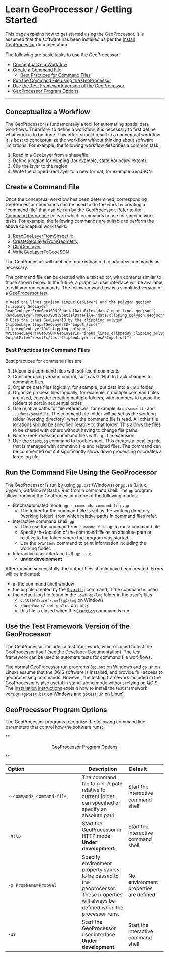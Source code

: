# Learn GeoProcessor / Getting Started #

This page explains how to get started using the GeoProcessor.
It is assumed that the software has been installed as per the [Install GeoProcessor](install) documentation.

The following are basic tasks to use the GeoProcessor:

* [Conceptualize a Workflow](#conceptualize-a-workflow)
* [Create a Command File](#create-a-command-file)
	+ [Best Practices for Command Files](#best-practices-for-command-files)
* [Run the Command File using the GeoProcessor](#run-the-command-file-using-the-geoprocessor)
* [Use the Test Framework Version of the GeoProcessor](#use-the-test-framework-version-of-the-geoprocessor)
* [GeoProcessor Program Options](#geoprocessor-program-options)

---------------

## Conceptualize a Workflow ##

The GeoProcessor is fundamentally a tool for automating spatial data workflows.
Therefore, to define a workflow, it is necessary to first define what work is to be done.
This effort should result in a conceptual workflow.
It is best to conceptualize the workflow without thinking about software limitations.
For example, the following workflow describes a common task:

1. Read in a GeoLayer from a shapefile.
2. Define a region for clipping (for example, state boundary extent).
3. Clip the layer to the region.
4. Write the clipped GeoLayer to a new format, for example GeoJSON.

## Create a Command File ##

Once the conceptual workflow has been determined, corresponding GeoProcessor
commands can be used to do the work by creating a "command file" that can be run by the GeoProcessor.
Refer to the [Command Reference](../command-ref/overview) to learn which
commands to use for specific work tasks.  For example, the following commands
are suitable to perform the above conceptual work tasks:

1. [ReadGeoLayerFromShapefile](http://learn.openwaterfoundation.org/owf-app-geoprocessor-python-doc-user/command-ref/ReadGeoLayerFromShapefile/ReadGeoLayerFromShapefile/)
2. [CreateGeoLayerFromGeometry](http://learn.openwaterfoundation.org/owf-app-geoprocessor-python-doc-user/command-ref/CreateGeoLayerFromGeometry/CreateGeoLayerFromGeometry/)
3. [ClipGeoLayer](http://learn.openwaterfoundation.org/owf-app-geoprocessor-python-doc-user/command-ref/ClipGeoLayer/ClipGeoLayer/)
4. [WriteGeoLayerToGeoJSON](http://learn.openwaterfoundation.org/owf-app-geoprocessor-python-doc-user/command-ref/WriteGeoLayerToGeoJSON/WriteGeoLayerToGeoJSON/)

The GeoProcessor will continue to be enhanced to add new commands as necessary.

The command file can be created with a text editor, with contents similar to those shown below.
In the future, a graphical user interface will be available to edit and run commands.
The following workflow is a simplified version of a
[GeoProcessor test](https://github.com/OpenWaterFoundation/owf-app-geoprocessor-python-test/blob/master/test/commands/ClipGeoLayer/test-ClipGeoLayer-linesAsInput.gp).

```
# Read the lines geojson (input GeoLayer) and the polygon geojson (clipping GeoLayer)
ReadGeoLayerFromGeoJSON(SpatialDataFile="data/input_lines.geojson")
ReadGeoLayerFromGeoJSON(SpatialDataFile="data/clipping_polygon.geojson")
# Clip the lines GeoLayerID by the clippling polygon 
ClipGeoLayer(InputGeoLayerID="input_lines", ClippingGeoLayerID="clipping_polygon")
WriteGeoLayerToGeoJSON(GeoLayerID="input_lines_clippedBy_clipping_polygon", OutputFile="results/test-ClipGeoLayer-linesAsInput-out")
```

### Best Practices for Command Files ###

Best practices for command files are:

1. Document command files with sufficient comments.
2. Consider using version control, such as GitHub to track changes to command files.
3. Organize data files logically, for example, put data into a `data` folder.
4. Organize process files logically, for example, if multiple command files are used,
consider creating multiple folders, with numbers to cause the folders to sort in sequential order.
5. Use relative paths for file references, for example `data/somefile` and `../data/somefile`.
The command file folder will be set as the working folder (working directory) when the command file is read.
All other file locations should be specified relative to that folder.
This allows the files to be shared with others without having to change file paths.
6. Name GeoProcessor command files with `.gp` file extension.
7. Use the [`StartLog`](command-ref/StartLog/StartLog) command to troubleshoot.
This creates a local log file that is managed with command file and related files.
The command can be commented out if it significantly slows down processing or creates a large log file.

## Run the Command File Using the GeoProcessor ##

The GeoProcessor is run by using `gp.bat` (Windows) or `gp.sh` (Linux, Cygwin, Git/MinGW Bash).
Run from a command shell.
The `gp` program allows running the GeoProcessor in one of the following modes:

* Batch/automated mode: `gp --commands command-file.gp`
	+ The folder for the command file is set as the working directory (working folder),
	from which relative paths in command files refer.
* Interactive command shell: `gp`
	+ Then use the command `run command-file.gp` to run a command file.
	+ Specify the location of the command file as an absolute path or relative to the folder
	where the program was started.
	+ Use the `printenv` command to print information including the working folder.
* Interactive user interface (UI):  `gp --ui`
	+ **under development**

After running successfully, the output files should have been created.
Errors will be indicated:

* in the command shell window
* the log file created by the [`StartLog`](command-ref/StartLog/StartLog) command, if the command is used
* the default log file found in the `.owf-gp/log` folder in the user's files
	+ `C:\Users\user\.owf-gp\log` on Windows
	+ `/home/user/.owf-gp/log` on Linux
	+ this file is closed when the [`StartLog`](command-ref/StartLog/StartLog) command is run

## Use the Test Framework Version of the GeoProcessor ##

The GeoProcessor includes a test framework, which is used to test the GeoProcessor itself
(see the [Developer Documentation](http://learn.openwaterfoundation.org/owf-app-geoprocessor-python-doc-dev/dev-tasks/#functional-tests)).
The test framework can be used to automate tests for command file workflows.

The normal GeoProcessor run programs (`gp.bat` on Windows and `gp.sh` on Linux) assume that the QGIS software is installed,
and provide full access to geoprocessing commands.
However, the testing framework included in the GeoProcessor is also useful in stand-alone mode without relying on QGIS.
The [installation instructions](install) explain how to install the test framework version
(`gptest.bat` on Windows and `gptest.sh` on Linux)

## GeoProcessor Program Options ##

The GeoProcessor programs recognize the following command line parameters that control how the software runs:

**<p style="text-align: center;">
GeoProcessor Program Options
</p>**

| **Option**&nbsp;&nbsp;&nbsp;&nbsp;&nbsp;&nbsp;&nbsp;&nbsp;&nbsp;&nbsp;&nbsp;&nbsp;&nbsp;&nbsp;&nbsp;&nbsp;&nbsp;&nbsp;&nbsp;&nbsp;&nbsp;&nbsp;&nbsp;&nbsp;&nbsp;&nbsp;&nbsp;&nbsp;&nbsp;&nbsp;&nbsp;&nbsp;&nbsp;&nbsp;&nbsp;&nbsp;&nbsp;&nbsp;&nbsp; | **Description** | **Default**&nbsp;&nbsp;&nbsp;&nbsp;&nbsp;&nbsp;&nbsp;&nbsp;&nbsp;&nbsp; |
| --------------|-----------------|----------------- |
| `--commands command-file` | The command file to run. A path relative to current folder can specified or specify an absolute path. | Start the interactive command shell. |
| `-http` | Start the GeoProcessor in HTTP mode. **Under development.**| Start the interactive command shell. |
| `-p PropName=PropVal` | Specify environment property values to be passed to the geoprocessor.  These properties will always be defined when the processor runs. | No environment properties are defined. |
| `-ui` | Start the GeoProcessor user interface. **Under development.**| Start the interactive command shell. |
